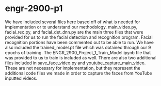 # engr-2900-p1
We have included several files here based off of what is needed for implementation or to understand our methodology.
main_video.py, facial_rec.py, and facial_det_dnn.py are the main three files that were provided for us to run the facial detection and recognition program. Facial recognition portions have been commented out to be able to run. We have also included the trained_model.pt file which was obtained through our 9 epochs of training. The ENGR_2900_Project_1_Train_Model.ipynb file that was provided to us to train is included as well. There are also two additional files included in save_face_video.py and youtube_capture_main_video. These are not necessary for implementation, but they represent the additional code files we made in order to capture the faces from YouTube inputted videos.
